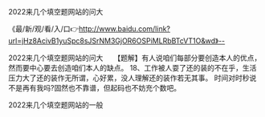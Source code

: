 2022来几个填空题网站的问大

《最/新/观/看/入/口👉http://www.baidu.com/link?url=jHz8AcivB1yuSpc8sJSrNM3GjOR6OSPiMLRbBTcVT1O&wd》--

2022来几个填空题网站的问大　　【题解】有人说咱们每部分要创造本人的优点，然而要中心要去创造咱们本人的缺点。
	18、工作被人耍了还的装的不在乎，生活压力大了还的装作无所谓，心好累，没人理解还的装作若无其事。
时间对时秒说不是再有我吗?固然也不靠谱，但起码也不妨充个数吧。





2022来几个填空题网站的一般
